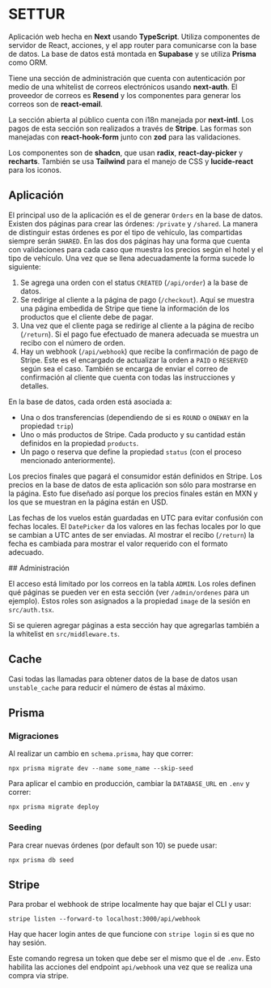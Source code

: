 # SETTUR

Aplicación web hecha en **Next** usando **TypeScript**. Utiliza componentes de servidor de React, acciones, y el app router para comunicarse con la base de datos. La base de datos está montada en **Supabase** y se utiliza **Prisma** como ORM.

Tiene una sección de administración que cuenta con autenticación por medio de una whitelist de correos electrónicos usando **next-auth**. El proveedor de correos es **Resend** y los componentes para generar los correos son de **react-email**.

La sección abierta al público cuenta con i18n manejada por **next-intl**. Los pagos de esta sección son realizados a través de **Stripe**. Las formas son manejadas con **react-hook-form** junto con **zod** para las validaciones.

Los componentes son de **shadcn**, que usan **radix**, **react-day-picker** y **recharts**. También se usa **Tailwind** para el manejo de CSS y **lucide-react** para los iconos.

## Aplicación

El principal uso de la aplicación es el de generar `Orders` en la base de datos. Existen dos páginas para crear las órdenes: `/private` y `/shared`. La manera de distinguir estas órdenes es por el tipo de vehículo, las compartidas siempre serán `SHARED`.
En las dos dos páginas hay una forma que cuenta con validaciones para cada caso que muestra los precios según el hotel y el tipo de vehículo. Una vez que se llena adecuadamente la forma sucede lo siguiente:

1. Se agrega una orden con el status `CREATED` (`/api/order`) a la base de datos.
2. Se redirige al cliente a la página de pago (`/checkout`). Aquí se muestra una página embedida de Stripe que tiene la información de los productos que el cliente debe de pagar.
3. Una vez que el cliente paga se redirige al cliente a la página de recibo (`/return`). Si el pago fue efectuado de manera adecuada se muestra un recibo con el número de orden.
4. Hay un webhook (`/api/webhook`) que recibe la confirmación de pago de Stripe. Este es el encargado de actualizar la orden a `PAID` o `RESERVED` según sea el caso. También se encarga de enviar el correo de confirmación al cliente que cuenta con todas las instrucciones y detalles.

En la base de datos, cada orden está asociada a:

- Una o dos transferencias (dependiendo de si es `ROUND` o `ONEWAY` en la propiedad `trip`)
- Uno o más productos de Stripe. Cada producto y su cantidad están definidos en la propiedad `products`.
- Un pago o reserva que define la propiedad `status` (con el proceso mencionado anteriormente).

Los precios finales que pagará el consumidor están definidos en Stripe. Los precios en la base de datos de esta aplicación son sólo para mostrarse en la página. Esto fue diseñado así porque los precios finales están en MXN y los que se muestran en la página están en USD.

Las fechas de los vuelos están guardadas en UTC para evitar confusión con fechas locales. El `DatePicker` da los valores en las fechas locales por lo que se cambian a UTC antes de ser enviadas. Al mostrar el recibo (`/return`) la fecha es cambiada para mostrar el valor requerido con el formato adecuado.

## Administración

El acceso está limitado por los correos en la tabla `ADMIN`. Los roles definen qué páginas se pueden ver en esta sección (ver `/admin/ordenes` para un ejemplo). Estos roles son asignados a la propiedad `image` de la sesión en `src/auth.tsx`.

Si se quieren agregar páginas a esta sección hay que agregarlas también a la whitelist en `src/middleware.ts`.

## Cache

Casi todas las llamadas para obtener datos de la base de datos usan `unstable_cache` para reducir el número de éstas al máximo.

## Prisma

### Migraciones

Al realizar un cambio en `schema.prisma`, hay que correr:

```
npx prisma migrate dev --name some_name --skip-seed
```

Para aplicar el cambio en producción, cambiar la `DATABASE_URL` en `.env` y correr:

```
npx prisma migrate deploy
```

### Seeding

Para crear nuevas órdenes (por default son 10) se puede usar:

```
npx prisma db seed
```

## Stripe

Para probar el webhook de stripe localmente hay que bajar el CLI y usar:

```
stripe listen --forward-to localhost:3000/api/webhook
```

Hay que hacer login antes de que funcione con `stripe login` si es que no hay sesión.

Este comando regresa un token que debe ser el mismo que el de `.env`. Esto habilita las acciones del endpoint `api/webhook` una vez que se realiza una compra via stripe.
